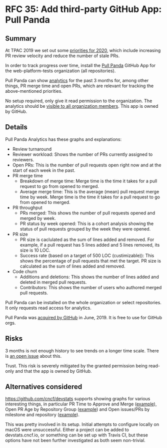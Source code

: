 # RFC 35: Add third-party GitHub App: Pull Panda

## Summary

At TPAC 2019 we set out some [priorities for 2020](https://docs.google.com/document/d/1gie7LFb6cAUfabY86MYuWM7m7ux_FaKhDkLdpz0zWkg/edit),
which include increasing PR review velocity and reduce the number of stale PRs.

In order to track progress over time,
install the [Pull Panda](https://pullpanda.com/) GitHub App
for the web-platform-tests organization (all repositories).

Pull Panda can show [analytics](https://pullpanda.com/analytics) for the past 3 months for, among other things,
PR merge time and open PRs,
which are relevant for tracking the above-mentioned priorities.

No setup required, only give it read permission to the organization.
The analytics should be [visible to all organization members](https://docs.pullpanda.com/products/pull-analytics/user-access).
This app is owned by GitHub.

## Details

Pull Panda Analytics has these graphs and explanations:

* Review turnaround
* Reviewer workload: Shows the number of PRs currently assigned to reviewers.
* Open PRs: This is the number of pull requests open right now and at the start of each week in the past.
* PR merge time
  - Breakdown of merge time: Merge time is the time it takes for a pull request to go from opened to merged.
  - Average merge time: This is the average (mean) pull request merge time by week. Merge time is the time it takes for a pull request to go from opened to merged.
* PR throughput
  - PRs merged: This shows the number of pull requests opened and merged by week.
  - PR status by week opened: This is a cohort analysis showing the status of pull requests grouped by the week they were opened.
* PR size
  - PR size is caclulated as the sum of lines added and removed. For example, if a pull request has 5 lines added and 5 lines removed, its size is 10 LOC.
  - Success rate (based on a target of 500 LOC (custimizable)): This shows the percentage of pull requests that met the target. PR size is calculated as the sum of lines added and removed.
* Code churn
  - Additions and deletions: This shows the number of lines added and deleted in merged pull requests.
  - Contributors: This shows the number of users who authored merged pull requests.

Pull Panda can be installed on the whole organization or select repositories.
It only requests read access for analytics.

Pull Panda was [acquired by GitHub](https://pullpanda.com/github) in June, 2019.
It is free to use for GitHub orgs.

## Risks

3 months is not enough history to see trends on a longer time scale.
There is [an open issue](https://github.com/pullreminders/backlog/issues/94) about this.

Trust. This risk is severely mitigated by the granted permission being read-only
and that the app is owned by GitHub.

## Alternatives considered

https://github.com/cncf/devstats supports showing graphs for various interesting things, in particular
PR Time to Approve and Merge ([example](https://k8s.devstats.cncf.io/d/44/pr-time-to-approve-and-merge?orgId=1)),
Open PR Age by Repository Group ([example](https://k8s.devstats.cncf.io/d/25/open-pr-age-by-repository-group?orgId=1)) and
Open issues/PRs by milestone and repository ([example](https://k8s.devstats.cncf.io/d/22/open-issues-prs-by-milestone-and-repository?orgId=1)).

This was pretty involved in its setup.
Initial attempts to configure locally on macOS were unsuccessful.
Either a project can be added to devstats.cncf.io,
or something can be set up with Travis CI,
but these options have not been further investigated as both seem non-trivial.
